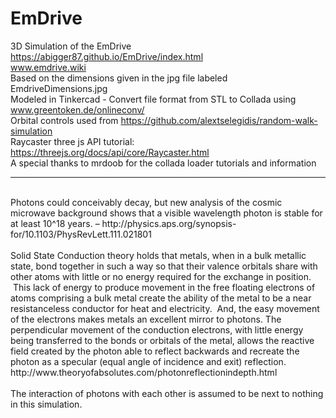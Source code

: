 # EmDrive
3D Simulation of the EmDrive
<br />
https://abigger87.github.io/EmDrive/index.html
<br />
www.emdrive.wiki
<br />
Based on the dimensions given in the jpg file labeled EmdriveDimensions.jpg
<br />
Modeled in Tinkercad - Convert file format from STL to Collada using www.greentoken.de/onlineconv/
<br />
Orbital controls used from https://github.com/alextselegidis/random-walk-simulation
<br />
Raycaster three js API tutorial: https://threejs.org/docs/api/core/Raycaster.html
<br /> 
A special thanks to mrdoob for the collada loader tutorials and information
<br />
<hr />
<br />
Photons could conceivably decay, but new analysis of the cosmic microwave background shows that a visible wavelength photon is stable for at least 10^18 years. – http://physics.aps.org/synopsis-for/10.1103/PhysRevLett.111.021801
<br />
<br />
Solid State Conduction theory holds that metals, when in a bulk metallic state, bond together in such a way so that their valence orbitals share with other atoms with little or no energy required for the exchange in position.  This lack of energy to produce movement in the free floating electrons of atoms comprising a bulk metal create the ability of the metal to be a near resistanceless conductor for heat and electricity.  And, the easy movement of the electrons makes metals an excellent mirror to photons. The perpendicular movement of the conduction electrons, with little energy being transferred to the bonds or orbitals of the metal, allows the reactive field created by the photon able to reflect backwards and recreate the photon as a specular (equal angle of incidence and exit) reflection.
<br />
http://www.theoryofabsolutes.com/photonreflectionindepth.html
<br />
<br />
The interaction of photons with each other is assumed to be next to nothing in this simulation.
<br />
